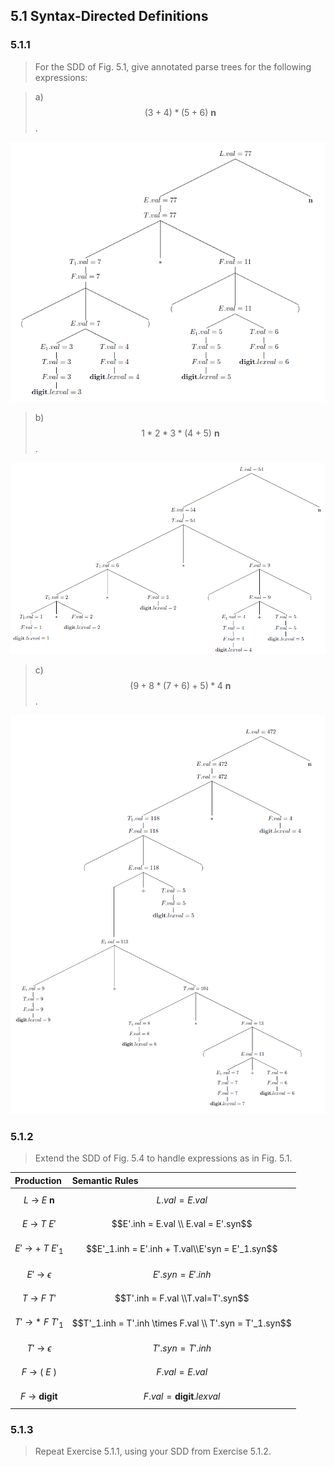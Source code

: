 ## 5.1 Syntax-Directed Definitions

### 5.1.1

> For the SDD of Fig. 5.1, give annotated parse trees for the following expressions:

> a) $$(3+4)*(5+6)~\mathbf{n}$$.

![](./img/5.1.1.a.png)

> b) $$1*2*3*(4+5)~\mathbf{n}$$.

![](./img/5.1.1.b.png)

> c) $$(9 + 8 * (7 + 6) + 5) * 4~\mathbf{n}$$.

![](./img/5.1.1.c.png)

### 5.1.2

> Extend the SDD of Fig. 5.4 to handle expressions as in Fig. 5.1.

| Production | Semantic Rules |
|:-----------|:---------------|
| $$L~\rightarrow~E~\mathbf{n}$$ | $$L.val = E.val$$ |
| $$E~\rightarrow~T~E'$$ | $$E'.inh = E.val \\ E.val = E'.syn$$ |
| $$E'~\rightarrow~+~T~E'_1$$ | $$E'_1.inh = E'.inh + T.val\\E'syn = E'_1.syn$$ |
| $$E'~\rightarrow~\epsilon$$ | $$E'.syn = E'.inh$$ |
| $$T~\rightarrow~F~T'$$ | $$T'.inh = F.val \\T.val=T'.syn$$ |
| $$T'~\rightarrow~*~F~T'_1$$ | $$T'_1.inh = T'.inh \times F.val \\ T'.syn = T'_1.syn$$ |
| $$T'~\rightarrow~\epsilon$$ | $$T'.syn = T'.inh$$ |
| $$F~\rightarrow~(~E~)$$ | $$F.val = E.val$$ |
| $$F~\rightarrow~\mathbf{digit}$$ | $$F.val = \mathbf{digit}.lexval$$ |

### 5.1.3

> Repeat Exercise 5.1.1, using your SDD from Exercise 5.1.2.
